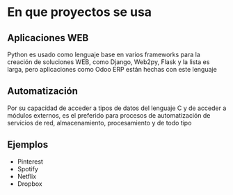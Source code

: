 # En que proyectos se usa

## Aplicaciones WEB

Python es usado como lenguaje base en varios frameworks para la creación de soluciones WEB, como Django, Web2py, Flask y la lista es larga, pero aplicaciones como Odoo ERP están hechas con este lenguaje

## Automatización

Por su capacidad de acceder a tipos de datos del lenguaje C y de acceder a módulos externos, es el preferido para procesos de automatización de servicios de red, almacenamiento, procesamiento y de todo tipo

## Ejemplos

- Pinterest
- Spotify
- Netflix
- Dropbox
